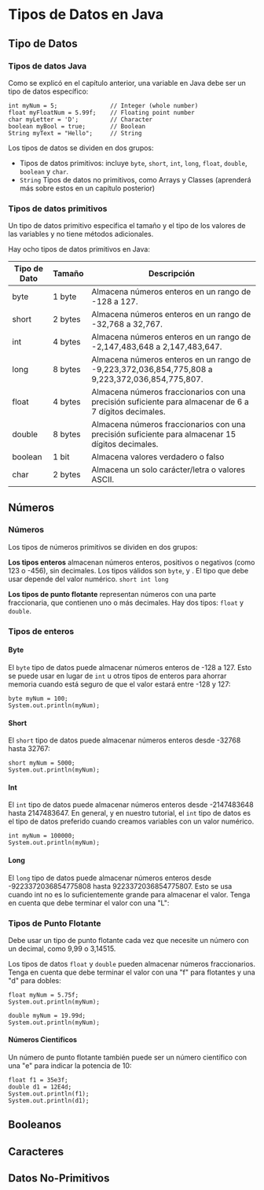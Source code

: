 # Tipos de Datos en Java
## Tipo de Datos
### Tipos de datos Java

Como se explicó en el capítulo anterior, una variable en Java debe ser un tipo de datos específico:

```
int myNum = 5;               // Integer (whole number)
float myFloatNum = 5.99f;    // Floating point number
char myLetter = 'D';         // Character
boolean myBool = true;       // Boolean
String myText = "Hello";     // String
```

Los tipos de datos se dividen en dos grupos:

- Tipos de datos primitivos: incluye ```byte```, ```short```, ```int```, ```long```, ```float```, ```double```, ```boolean``` y ```char```.
- ```String``` Tipos de datos no primitivos, como Arrays y Classes (aprenderá más sobre estos en un capítulo posterior)

### Tipos de datos primitivos

Un tipo de datos primitivo especifica el tamaño y el tipo de los valores de las variables y no tiene métodos adicionales.

Hay ocho tipos de datos primitivos en Java:

| Tipo de Dato | Tamaño | Descripción |
| --------- | --------- | --------- |
| byte | 1 byte | Almacena números enteros en un rango de -128 a 127. |
| short | 2 bytes | Almacena números enteros en un rango de -32,768 a 32,767. |
| int | 4 bytes | Almacena números enteros en un rango de -2,147,483,648 a 2,147,483,647. |
| long | 8 bytes | Almacena números enteros en un rango de -9,223,372,036,854,775,808 a 9,223,372,036,854,775,807. |
| float | 4 bytes | Almacena números fraccionarios con una precisión suficiente para almacenar de 6 a 7 dígitos decimales. |
| double | 8 bytes | Almacena números fraccionarios con una precisión suficiente para almacenar 15 dígitos decimales. |
| boolean | 1 bit | Almacena valores verdadero o falso |
| char | 2 bytes | Almacena un solo carácter/letra o valores ASCII. |

## Números

### Números

Los tipos de números primitivos se dividen en dos grupos:

**Los tipos enteros** almacenan números enteros, positivos o negativos (como 123 o -456), sin decimales. Los tipos válidos son ```byte```, y . El tipo que debe usar depende del valor numérico. ```short int long```

**Los tipos de punto flotante** representan números con una parte fraccionaria, que contienen uno o más decimales. Hay dos tipos: ```float``` y ```double```.

### Tipos de enteros

#### Byte

El ```byte``` tipo de datos puede almacenar números enteros de -128 a 127. Esto se puede usar en lugar de ```int``` u otros tipos de enteros para ahorrar memoria cuando está seguro de que el valor estará entre -128 y 127:

```
byte myNum = 100;
System.out.println(myNum);
```

#### Short

El ```short``` tipo de datos puede almacenar números enteros desde -32768 hasta 32767:

```
short myNum = 5000;
System.out.println(myNum);
```

#### Int

El ```int``` tipo de datos puede almacenar números enteros desde -2147483648 hasta 2147483647. En general, y en nuestro tutorial, el ```int``` tipo de datos es el tipo de datos preferido cuando creamos variables con un valor numérico.

```
int myNum = 100000;
System.out.println(myNum);
```

#### Long

El ```long``` tipo de datos puede almacenar números enteros desde -9223372036854775808 hasta 9223372036854775807. Esto se usa cuando int no es lo suficientemente grande para almacenar el valor. Tenga en cuenta que debe terminar el valor con una "L":

### Tipos de Punto Flotante

Debe usar un tipo de punto flotante cada vez que necesite un número con un decimal, como 9,99 o 3,14515.

Los tipos de datos ```float``` y ```double``` pueden almacenar números fraccionarios. Tenga en cuenta que debe terminar el valor con una "f" para flotantes y una "d" para dobles:

```
float myNum = 5.75f;
System.out.println(myNum);
```

```
double myNum = 19.99d;
System.out.println(myNum);
```

#### Números Cientificos

Un número de punto flotante también puede ser un número científico con una "e" para indicar la potencia de 10:

```
float f1 = 35e3f;
double d1 = 12E4d;
System.out.println(f1);
System.out.println(d1);
```

## Booleanos
## Caracteres
## Datos No-Primitivos
